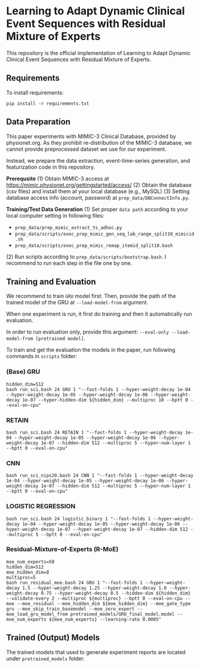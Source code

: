 # Learning to Adapt Dynamic Clinical Event Sequences with Residual Mixture of Experts

This repository is the official implementation of Learning to Adapt Dynamic Clinical Event Sequences with Residual Mixture of Experts. 


## Requirements

To install requirements:

```setup
pip install -r requirements.txt
```

## Data Preparation
This paper experiments with MIMIC-3 Clinical Database, provided by physionet.org. 
As they prohibit re-distribution of the MIMIC-3 database, we cannot provide preprocessed dataset we use for our experiment.

Instead, we prepare the data extraction, event-time-series generation, and featurization code in this repository.

**Prerequsite**
(1) Obtain MIMIC-3 access at https://mimic.physionet.org/gettingstarted/access/
(2) Obtain the database (csv files) and install them at your local database (e.g., MySQL)
(3) Setting database access info (account, password) at `prep_data/DBConnectInfo.py`.

**Training/Test Data Generation**
(1) Set proper `data path` according to your local computer setting in following files:
* `prep_data/prep_mimic_extract_ts_adhoc.py`
* `prep_data/scripts/exec_prep_mimic_gen_seq_lab_range_split10_mimicid.sh`
* `prep_data/scripts/exec_prep_mimic_remap_itemid_split10.bash`

(2) Run scripts according to `prep_data/scripts/bootstrap.bash`. I recommend to run each step in the file one by one.


## Training and Evaluation

We recommend to train `GRU` model first. Then, provide the path of the trained model of the GRU at `--load-model-from` argument.

When one experiment is run, it first do training and then it automatically run evaluation.

In order to run evaluation only, provide this argument: `--eval-only --load-model-from [pretrained model]`.

To train and get the evaluation the models in the paper, run following commands in `scripts` folder:

### (Base) GRU
```
hidden_dim=512
bash run_sci.bash 24 GRU 1 "--fast-folds 1 --hyper-weight-decay 1e-04 --hyper-weight-decay 1e-05 --hyper-weight-decay 1e-06 --hyper-weight-decay 1e-07 --hyper-hidden-dim ${hidden_dim} --multiproc 10 --bptt 0 --eval-on-cpu"
```   

### RETAIN
```
bash run_sci.bash 24 RETAIN 1 "--fast-folds 1 --hyper-weight-decay 1e-04 --hyper-weight-decay 1e-05 --hyper-weight-decay 1e-06 --hyper-weight-decay 1e-07 --hidden-dim 512 --multiproc 5 --hyper-num-layer 1 --bptt 0 --eval-on-cpu"
```  

### CNN
```
bash run_sci_nips20.bash 24 CNN 1 "--fast-folds 1 --hyper-weight-decay 1e-04 --hyper-weight-decay 1e-05 --hyper-weight-decay 1e-06 --hyper-weight-decay 1e-07 --hidden-dim 512 --multiproc 5 --hyper-num-layer 1 --bptt 0 --eval-on-cpu"
```  

### LOGISTIC REGRESSION 
```
bash run_sci.bash 24 logistic_binary 1 "--fast-folds 1 --hyper-weight-decay 1e-04 --hyper-weight-decay 1e-05 --hyper-weight-decay 1e-06 --hyper-weight-decay 1e-07 --hyper-weight-decay 1e-07 --hidden-dim 512 --multiproc 5 --bptt 0 --eval-on-cpu"

``` 

### Residual-Mixture-of-Experts (R-MoE) 
```
moe_num_experts=50
hidden_dim=512
moe_hidden_dim=8
multiproc=5
bash run_residual_moe.bash 24 GRU 1 "--fast-folds 1 --hyper-weight-decay 1.5 --hyper-weight-decay 1.25 --hyper-weight-decay 1.0 --hyper-weight-decay 0.75 --hyper-weight-decay 0.5 --hidden-dim ${hidden_dim} --validate-every 2 --multiproc ${multiproc} --bptt 0 --eval-on-cpu --moe --moe_residual --moe_hidden_dim ${moe_hidden_dim} --moe_gate_type gru --moe_skip_train_basemodel --moe_zero_expert --moe_load_gru_model_from pretrained_models/GRU_final_model.model --moe_num_experts ${moe_num_experts} --learning-rate 0.0005"
``` 

## Trained (Output) Models

The trained models that used to generate experiment reports are located under `pretrained_models` folder.
